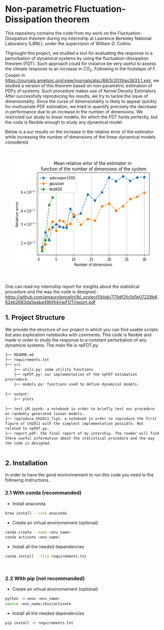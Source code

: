 # **Non-parametric Fluctuation-Dissipation theorem**

This repository contains the code from my work on the Fluctuation-Dissipation theorem during my internship at Lawrence Berkeley National Laboratory (LBNL), under the supervision of William D. Collins.

Thgrought this project, we studied a tool for evaluating the response to a perturbation of dynamical systems
by using the fluctuation-dissipation theorem (FDT). Such approach could for instance be very useful
to assess the climate response to an increase in $CO_2$. Following in the footsteps of F. Cooper in https://journals.ametsoc.org/view/journals/atsc/68/5/2010jas3633.1.xml,
we studied a version of this theorem based on non-parametric estimation of PDFs of systems. Such
procedure makes use of Kernel Density Estimators.
After successfully reproducing his results, we try to tackle the issue of dimensionality. Since the
curse of dimensionality is likely to appear quickly for multivariate PDF estimation, we tried to quantify
precisely the decrease in performance due to an increase in the number of dimensions. We restricted our
study to linear models, for which the FDT holds perfectly, but the code is flexible enough to study any dynamical model.

Below is a our results on the increase in the relative error of the estimator while increasing the number of dimensions of the linear dynamical models considered.

 <br />

<p align="center">
 
  <img src="outputs/plots/the_dim_curve_5e4.png" background-color="red" title="Relative error vs # of dimensions " width="450" height="360">
</p>
 <br />

One can read my internship report for insights about the statistical procedure and the way the code is designed :
https://github.com/amaurylancelin/lbl_project1/blob/779df2fc0d1e07228b662eb2683da5eaba49bf44/npFDT/report.pdf


## **1. Project Structure**

We provide the structure of our project in which you can find usable scripts but also exploration notebooks with comments. 
This code is flexible and made in order to study the response to a constant perturbation of any dynamical systems. The main file is npFDT.py.

```
├── README.md
├── requirements.txt
├── src
    ├── utils.py: some utility functions.
    ├── npFDT.py: our implementation of the npFDT estimation procredure.
    ├── models.py: functions used to define dynamical models.
        
├── output:
    ├── plots
    
├── test_LM.ipynb: a notebook in order to briefly test our procedure on randomly generated linear models.
├── reproduce_CH2011_fig1: a notebook in order to reproduce the first figure of CH2011 with the simplest implementation possible. Not related to npFDT.py.
├── report.pdf: the final report of my intership. The reader will find there useful information about the statistical procedure and the way the code is designed.
    
```
## **2. Installation**
In order to have the good environnement to run this code you need to the following instructions.

### **2.1 With conda (recommanded)**

- Install anaconda
````bash
brew install --cask anaconda
````

- Create an virtual environnement (optional)
```bash
conda create --name <env_name>
conda activate <env_name>
```

- Install all the needed dependencies
```bash
conda install --file requirements.txt
```
 <br />

### **2.2 With pip (not recommanded)**
- Create an virtual environnement (optional)
```bash
python -m venv <env_name>
source <env_name>/bin/activate
```

- Install all the needed dependencies
```
pip install -r requirements.txt
```
 <br />



